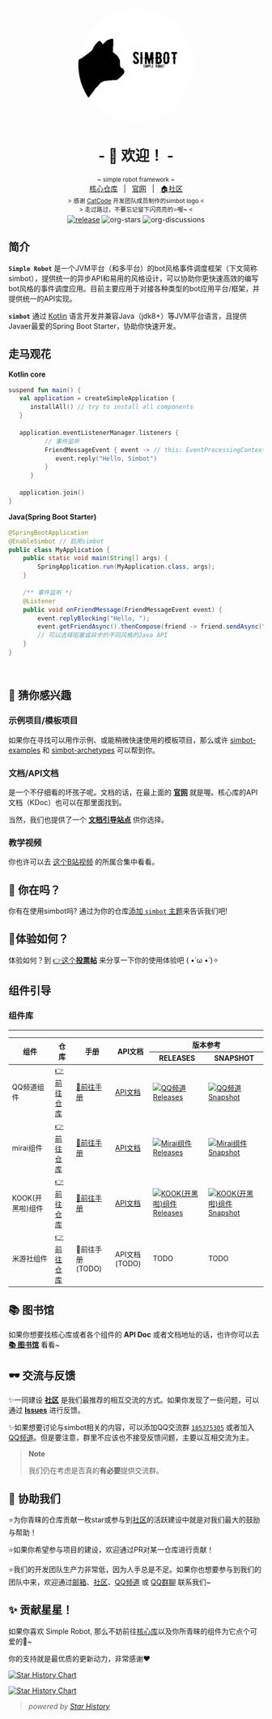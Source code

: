 <!--suppress HtmlDeprecatedAttribute -->
<div align="center">
    <a href="https://simbot.forte.love/"><img src="https://raw.githubusercontent.com/simple-robot/.github/main/logo.png" alt="logo" style="width:230px; height:230px; border-radius:50%; " /></a>
    <h1>
        - 🎉 欢迎！ -
    </h1>
    <small>
        ~ simple robot framework ~      
</small>
<br>
    <span>
        <a href="https://github.com/simple-robot/simpler-robot" target="_blank">核心仓库</a>
    </span> 
    &nbsp; | &nbsp;
    <span>
        <a href="https://simbot.forte.love/" target="_blank">官网</a>
    </span>
    &nbsp; | &nbsp;
    <span>
        <a href="https://github.com/orgs/simple-robot/discussions" target="_blank">🏠社区</a>
    </span> <br />
    <small> &gt; 感谢 <a href="https://github.com/ForteScarlet/CatCode" target="_blank">CatCode</a> 开发团队成员制作的simbot logo &lt; </small>
    <br>
    <small> &gt; 走过路过，不要忘记留下闪亮亮的⭐喔~ &lt; </small> 
    <br>
   <a href="https://github.com/ForteScarlet/simpler-robot/releases/latest"><img alt="release" src="https://img.shields.io/github/v/release/ForteScarlet/simpler-robot" /></a>

   <img alt="org-stars" src="https://img.shields.io/github/stars/simple-robot?label=org-stars" />
   <img alt="org-discussions" src="https://img.shields.io/github/discussions/simple-robot/Discussions" />
     

</div>


## 简介

**`Simple Robot`** 是一个JVM平台（和多平台）的bot风格事件调度框架（下文简称simbot），提供统一的异步API和易用的风格设计，可以协助你更快速高效的编写bot风格的事件调度应用。目前主要应用于对接各种类型的bot应用平台/框架，并提供统一的API实现。

**`simbot`** 通过 [Kotlin](https://kotlinlang.org/) 语言开发并兼容Java（jdk8+）等JVM平台语言，且提供Javaer最爱的Spring Boot Starter，协助你快速开发。

## 走马观花

**Kotlin core**

```kotlin
suspend fun main() {
   val application = createSimpleApplication {
      installAll() // try to install all components
   }
   
   application.eventListenerManager.listeners {
          // 事件监听
          FriendMessageEvent { event -> // this: EventProcessingContext
             event.reply("Hello, Simbot")
          }
      }
   
   application.join()
}
```

**Java(Spring Boot Starter)**

```java
@SpringBootApplication
@EnableSimbot // 启用simbot
public class MyApplication {
    public static void main(String[] args) {
        SpringApplication.run(MyApplication.class, args);
    }
    
    /** 事件监听 */
    @Listener
    public void onFriendMessage(FriendMessageEvent event) {
        event.replyBlocking("Hello, ");
        event.getFriendAsync().thenCompose(friend -> friend.sendAsync("Simbot"));
        // 可以选择阻塞或异步的不同风格的Java API
    }
}
```


<br />

## 🤔 猜你感兴趣

### 示例项目/模板项目 

如果你在寻找可以用作示例、或能稍微快速使用的模板项目，那么或许 [simbot-examples](https://github.com/simple-robot/simbot-examples) 和 [simbot-archetypes](https://github.com/simple-robot/simbot-archetypes) 可以帮到你。

### 文档/API文档

是一个不仔细看的坏孩子呢。文档的话，在最上面的 [**官网**](https://simbot.forte.love/) 就是喔。核心库的API文档（KDoc）也可以在那里面找到。

当然，我们也提供了一个 [**文档引导站点**](https://docs.simbot.forte.love) 供你选择。

### 教学视频

你也许可以去 [这个B站视频](https://www.bilibili.com/video/BV1vA411o7A3/) 的所属合集中看看。


## 🙋 你在吗？

你有在使用simbot吗? 通过为你的仓库[添加 `simbot` 主题](https://docs.github.com/zh/repositories/managing-your-repositorys-settings-and-features/customizing-your-repository/classifying-your-repository-with-topics)来告诉我们吧!

## 🐾体验如何？

体验如何？到 [👉这个**投票帖**](https://github.com/orgs/simple-robot/discussions/2) 来分享一下你的使用体验吧 ( •̀ ω •́ )✧


## 组件引导

### 组件库

<hr />

<table>
<thead>
  <tr>
    <th rowspan="2">组件</th>
    <th rowspan="2">仓库</th>
    <th rowspan="2">手册</th>
    <th rowspan="2">API文档</th>
    <th colspan="2">
版本参考

</th>
  </tr>
  <tr>
    <th>RELEASES</th>
    <th>SNAPSHOT</th>
  </tr>
</thead>
<tbody>
<tr>
<td>QQ频道组件</td>
<td><a href="https://github.com/simple-robot/simbot-component-qq-guild/" target="_blank">👉前往仓库</a></td>
<td><a href="https://simple-robot.github.io/simbot-component-qq-guild/" target="_blank">📕前往手册</a></td>
<td>
<a href="https://docs.simbot.forte.love/components/qq-guild">API文档</a>
</td>
<td>
<a href="https://repo1.maven.org/maven2/love/forte/simbot/component/simbot-component-qq-guild-core/">
<img alt="QQ频道 Releases" src="https://img.shields.io/maven-central/v/love.forte.simbot.component/simbot-component-qq-guild-core?label=releases">
</a>
</td>
<td>
<a href="https://oss.sonatype.org/content/repositories/snapshots/love/forte/simbot/component/simbot-component-qq-guild-core/">
<img alt="QQ频道 Snapshot" src="https://img.shields.io/maven-metadata/v?metadataUrl=https%3A%2F%2Foss.sonatype.org%2Fcontent%2Frepositories%2Fsnapshots%2Flove%2Fforte%2Fsimbot%2Fcomponent%2Fsimbot-component-qq-guild-core%2Fmaven-metadata.xml&label=snapshot">
</a>
</td>
</tr>

<tr>
<td>mirai组件</td>
<td><a href="https://github.com/simple-robot/simbot-component-mirai" target="_blank">👉前往仓库</a></td>
<td><a href="https://component-mirai.simbot.forte.love/" target="_blank">📕前往手册</a></td>
<td>
<a href=https://docs.simbot.forte.love/components/mirai">API文档</a>
</td>
<td>
<a href="https://repo1.maven.org/maven2/love/forte/simbot/component/simbot-component-mirai-core/">
<img alt="Mirai组件 Releases" src="https://img.shields.io/maven-central/v/love.forte.simbot.component/simbot-component-mirai-core?label=releases">
</a>
</td>
<td>
<a href="https://oss.sonatype.org/content/repositories/snapshots/love/forte/simbot/component/simbot-component-mirai-core/">
<img alt="Mirai组件 Snapshot" src="https://img.shields.io/maven-metadata/v?metadataUrl=https%3A%2F%2Foss.sonatype.org%2Fcontent%2Frepositories%2Fsnapshots%2Flove%2Fforte%2Fsimbot%2Fcomponent%2Fsimbot-component-mirai-core%2Fmaven-metadata.xml&label=snapshot">
</a>
</td>
</tr>

<tr>
<td>KOOK(开黑啦)组件</td>
<td><a href="https://github.com/simple-robot/simbot-component-kook" target="_blank">👉前往仓库</a></td>
<td><a href="https://component-kook.simbot.forte.love/" target="_blank">📕前往手册</a></td>
<td>
<a href="https://docs.simbot.forte.love/components/kook">API文档</a>
</td>
<td>
<a href="https://repo1.maven.org/maven2/love/forte/simbot/component/simbot-component-kook-core/">
<img alt="KOOK(开黑啦)组件 Releases" src="https://img.shields.io/maven-central/v/love.forte.simbot.component/simbot-component-kook-core?label=releases">
</a>
</td>
<td>
<a href="https://oss.sonatype.org/content/repositories/snapshots/love/forte/simbot/component/simbot-component-kook-core/">
<img alt="KOOK(开黑啦)组件 Snapshot" src="https://img.shields.io/maven-metadata/v?metadataUrl=https%3A%2F%2Foss.sonatype.org%2Fcontent%2Frepositories%2Fsnapshots%2Flove%2Fforte%2Fsimbot%2Fcomponent%2Fsimbot-component-kook-core%2Fmaven-metadata.xml&label=snapshot">
</a>
</td>
</tr>

<tr>
<td>米游社组件</td>
<td><a href="https://github.com/simple-robot/simbot-component-miyoushe" target="_blank">👉前往仓库</a></td>
<td>📕前往手册(TODO)</td>
<td>
API文档(TODO)
</td>
<td>
TODO
<!--
<a href="https://repo1.maven.org/maven2/love/forte/simbot/component/simbot-component-miyoushe-core/">
<img alt="米游社组件 Releases" src="https://img.shields.io/maven-central/v/love.forte.simbot.component/simbot-component-miyoushe-core?label=releases">
</a>
-->
</td>
<td>
TODO
<!--
<a href="https://oss.sonatype.org/content/repositories/snapshots/love/forte/simbot/component/simbot-component-kook-core/">
<img alt="米游社组件 Snapshot" src="https://img.shields.io/maven-metadata/v?metadataUrl=https%3A%2F%2Foss.sonatype.org%2Fcontent%2Frepositories%2Fsnapshots%2Flove%2Fforte%2Fsimbot%2Fcomponent%2Fsimbot-component-kook-core%2Fmaven-metadata.xml&label=snapshot">
-->
</a>
</td>
</tr>


</tbody>

</table>


## 📚 图书馆

如果你想要找核心库或者各个组件的 **API Doc** 或者文档地址的话，也许你可以去 [**📚 图书馆**](https://github.com/simple-robot-library) 看看~

## 🕶 交流与反馈

✨一同建设 [**社区**](https://github.com/orgs/simple-robot/discussions) 是我们最推荐的相互交流的方式。如果你发现了一些问题，可以通过 [**Issues**](https://github.com/simple-robot/simpler-robot/issues) 进行反馈。

✨如果想要讨论与simbot相关的内容，可以添加QQ交流群 [`185375305`](https://jq.qq.com/?_wv=1027&k=0HVo8aFV) 或者加入 [QQ频道](https://pd.qq.com/s/anzubgojn)。但是要注意，群里不应该也不接受反馈问题，主要以互相交流为主。

> **Note**
> 
> 我们仍在考虑是否真的**有必要**提供交流群。

## 🤝 协助我们

⭐为你青睐的仓库贡献一枚star或参与到[社区](https://github.com/orgs/simple-robot/discussions)的活跃建设中就是对我们最大的鼓励与帮助！

⭐如果你希望参与项目的建设，欢迎通过PR对某一仓库进行贡献！

⭐我们的开发团队生产力非常低，因为人手总是不足。如果你也想要参与到我们的团队中来，欢迎通过[邮箱](mailto:ForteScarlet@163.com)、[社区](https://github.com/orgs/simple-robot/discussions)、[QQ频道](https://pd.qq.com/s/anzubgojn) 或 [QQ群聊](https://jq.qq.com/?_wv=1027&k=NqEoJTK2) 联系我们~


## ✨ 贡献星星！

如果你喜欢 Simple Robot, 那么不妨前往[核心库][simbot-core-home]以及你所青睐的组件为它点个可爱的🌟~

你的支持就是最优质的更新动力，非常感谢❤️


[![Star History Chart](https://api.star-history.com/svg?repos=simple-robot/simpler-robot&type=Date)](https://star-history.com/#simple-robot/simpler-robot&Date)


[![Star History Chart](https://api.star-history.com/svg?repos=simple-robot/simbot-component-qq-guild,simple-robot/simbot-component-mirai,simple-robot/simbot-component-kook,simple-robot/simbot-component-miyoushe&type=Date)](https://star-history.com/#simple-robot/simbot-component-qq-guild&simple-robot/simbot-component-mirai&simple-robot/simbot-component-kook&simple-robot/simbot-component-miyoushe&Date)


> _powered by [Star History](https://star-history.com/)_

[simbot-core-home]: https://github.com/simple-robot/simpler-robot

